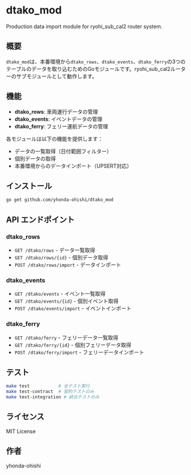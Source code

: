 # dtako_mod

Production data import module for ryohi_sub_cal2 router system.

## 概要

`dtako_mod`は、本番環境から`dtako_rows`、`dtako_events`、`dtako_ferry`の3つのテーブルのデータを取り込むためのGoモジュールです。ryohi_sub_cal2ルーターのサブモジュールとして動作します。

## 機能

- **dtako_rows**: 車両運行データの管理
- **dtako_events**: イベントデータの管理  
- **dtako_ferry**: フェリー運航データの管理

各モジュールは以下の機能を提供します：
- データの一覧取得（日付範囲フィルター）
- 個別データの取得
- 本番環境からのデータインポート（UPSERT対応）

## インストール

```bash
go get github.com/yhonda-ohishi/dtako_mod
```

## API エンドポイント

### dtako_rows
- `GET /dtako/rows` - データ一覧取得
- `GET /dtako/rows/{id}` - 個別データ取得
- `POST /dtako/rows/import` - データインポート

### dtako_events
- `GET /dtako/events` - イベント一覧取得
- `GET /dtako/events/{id}` - 個別イベント取得
- `POST /dtako/events/import` - イベントインポート

### dtako_ferry
- `GET /dtako/ferry` - フェリーデータ一覧取得
- `GET /dtako/ferry/{id}` - 個別フェリーデータ取得
- `POST /dtako/ferry/import` - フェリーデータインポート

## テスト

```bash
make test           # 全テスト実行
make test-contract  # 契約テストのみ
make test-integration # 統合テストのみ
```

## ライセンス

MIT License

## 作者

yhonda-ohishi
